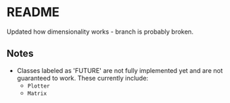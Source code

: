# README
Updated how dimensionality works - branch is probably broken.

## Notes
- Classes labeled as 'FUTURE' are not fully implemented yet and are not guaranteed to work. These currently include:
   - `Plotter`
   - `Matrix`
